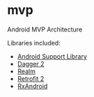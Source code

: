 # mvp
Android MVP Architecture

Libraries included:

* [Android Support Library](https://developer.android.com/topic/libraries/support-library/index.html)
* [Dagger 2](https://google.github.io/dagger/)
* [Realm](https://realm.io/docs/java/latest/)
* [Retrofit 2](http://square.github.io/retrofit/)
* [RxAndroid](https://github.com/ReactiveX/RxAndroid)
